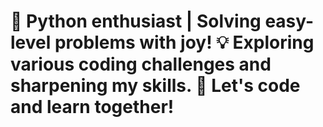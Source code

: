# 🐍 Python enthusiast | Solving easy-level problems with joy! 💡 Exploring various coding challenges and sharpening my skills. 🌟 Let's code and learn together!

